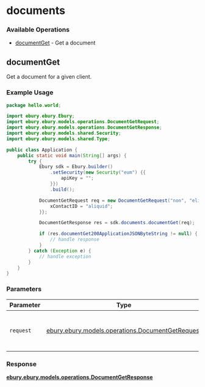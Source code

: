 # documents

### Available Operations

* [documentGet](#documentget) - Get a document

## documentGet

Get a document for a given client.

### Example Usage

```java
package hello.world;

import ebury.ebury.Ebury;
import ebury.ebury.models.operations.DocumentGetRequest;
import ebury.ebury.models.operations.DocumentGetResponse;
import ebury.ebury.models.shared.Security;
import ebury.ebury.models.shared.Type;

public class Application {
    public static void main(String[] args) {
        try {
            Ebury sdk = Ebury.builder()
                .setSecurity(new Security("eum") {{
                    apiKey = "";
                }})
                .build();

            DocumentGetRequest req = new DocumentGetRequest("non", "eligendi", Type.PR) {{
                xContactID = "aliquid";
            }};            

            DocumentGetResponse res = sdk.documents.documentGet(req);

            if (res.documentGet200ApplicationJSONByteString != null) {
                // handle response
            }
        } catch (Exception e) {
            // handle exception
        }
    }
}
```

### Parameters

| Parameter                                                                                         | Type                                                                                              | Required                                                                                          | Description                                                                                       |
| ------------------------------------------------------------------------------------------------- | ------------------------------------------------------------------------------------------------- | ------------------------------------------------------------------------------------------------- | ------------------------------------------------------------------------------------------------- |
| `request`                                                                                         | [ebury.ebury.models.operations.DocumentGetRequest](../../models/operations/DocumentGetRequest.md) | :heavy_check_mark:                                                                                | The request object to use for the request.                                                        |


### Response

**[ebury.ebury.models.operations.DocumentGetResponse](../../models/operations/DocumentGetResponse.md)**

